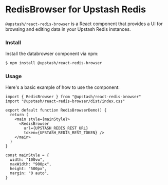 # RedisBrowser for Upstash Redis

`@upstash/react-redis-browser` is a React component that provides a UI for browsing and editing data in your Upstash Redis instances.

### Install

Install the databrowser component via npm:

```bash
$ npm install @upstash/react-redis-browser
```

### Usage

Here's a basic example of how to use the component:

```tsx
import { RedisBrowser } from "@upstash/react-redis-browser"
import "@upstash/react-redis-browser/dist/index.css"

export default function RedisBrowserDemo() {
  return (
    <main style={mainStyle}>
      <RedisBrowser 
        url={UPSTASH_REDIS_REST_URL} 
        token={UPSTASH_REDIS_REST_TOKEN} />
    </main>
  )
}

const mainStyle = {
  width: "100vw",
  maxWidth: "900px",
  height: "500px",
  margin: "0 auto",
}
